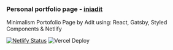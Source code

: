 ### Personal portfolio page - <a href="https://iniadit.netlify.app/">iniadit</a>

Minimalism Portofolio Page by Adit using: React, Gatsby, Styled Components & Netlify

[![Netlify Status](https://api.netlify.com/api/v1/badges/e01301d8-3ba8-47ad-bf40-a4127dc6552f/deploy-status)](https://app.netlify.com/sites/iniadit/deploys)
![Vercel Deploy](https://deploy-badge.vercel.app/vercel/iniadit-portofolio)

